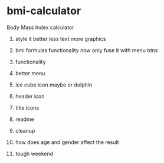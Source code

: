 # bmi-calculator
Body Mass Index calculator




1. style it better less text more graphics
4. bmi formulas functionality now only fuse it with menu btns
5. functionality
6. better menu
8. ice cube icon maybe or dolphin
9. header icon
13. title icons
10. readme
11. cleanup
12. how does age and gender affect the result

13. tough weekend

<!-- // extract data-translate-key
// const translationData = {};

// document.querySelectorAll('[data-translate-key]').forEach(el => {
//   const key = el.getAttribute('data-translate-key');
//   translationData[key] = el.textContent.trim();
// });
// function cleanText(text) {
//   return text
//     .replace(/\n/g, ' ')       // replace newlines with spaces
//     .replace(/\s+/g, ' ')      // replace multiple spaces with one
//     .trim();
// }

// const cleanedTranslations = {};

// for (const key in translationData) {
//   cleanedTranslations[key] = cleanText(translationData[key]);
// }

// console.log(cleanedTranslations); -->









